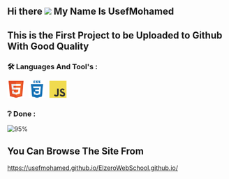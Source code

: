 ## Hi there <img src="https://raw.githubusercontent.com/MartinHeinz/MartinHeinz/master/wave.gif" width="30px"> My Name Is UsefMohamed

## This is the First Project to be Uploaded to Github With Good Quality 

### :hammer_and_wrench: Languages And Tool's :
<img src="https://github.com/devicons/devicon/blob/master/icons/html5/html5-original.svg" title="HTML5" alt="HTML" width="40" height="40"/>&nbsp;
<img src="https://github.com/devicons/devicon/blob/master/icons/css3/css3-plain-wordmark.svg"  title="CSS3" alt="CSS" width="40" height="40"/>&nbsp;
<img src="https://github.com/devicons/devicon/blob/master/icons/javascript/javascript-original.svg" title="JavaScript" alt="JavaScript" width="40" height="40"/>&nbsp;

### :grey_question: Done :
![95%](https://progress-bar.dev/95/?title=Done)

## You Can Browse The Site From 
https://usefmohamed.github.io/ElzeroWebSchool.github.io/
